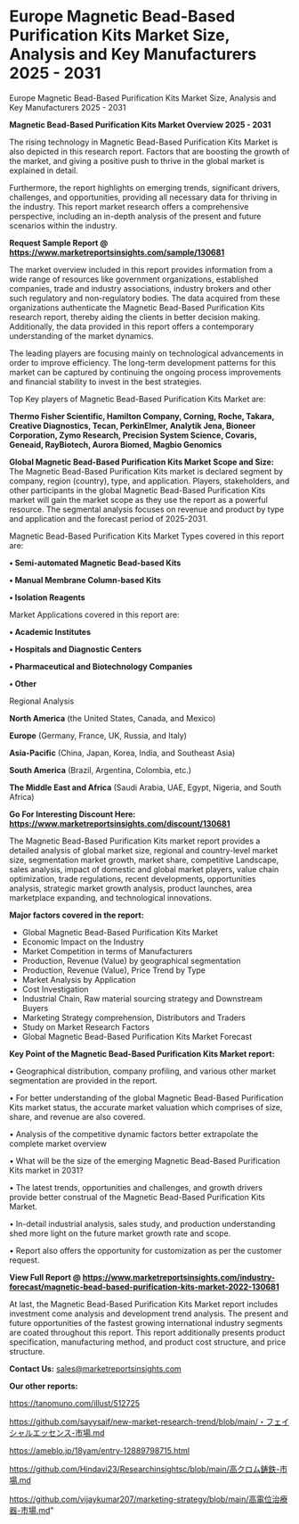 # Europe Magnetic Bead-Based Purification Kits Market Size, Analysis and Key Manufacturers 2025 - 2031
Europe Magnetic Bead-Based Purification Kits Market Size, Analysis and Key Manufacturers 2025 - 2031

<Strong> Magnetic Bead-Based Purification Kits Market Overview 2025 - 2031</strong>

The rising technology in Magnetic Bead-Based Purification Kits Market is also depicted in this research report. Factors that are boosting the growth of the market, and giving a positive push to thrive in the global market is explained in detail.

Furthermore, the report highlights on emerging trends, significant drivers, challenges, and opportunities, providing all necessary data for thriving in the industry. This report market research offers a comprehensive perspective, including an in-depth analysis of the present and future scenarios within the industry.

<strong>Request Sample Report @ <a href=https://www.marketreportsinsights.com/sample/130681>https://www.marketreportsinsights.com/sample/130681</a></strong>

The market overview included in this report provides information from a wide range of resources like government organizations, established companies, trade and industry associations, industry brokers and other such regulatory and non-regulatory bodies. The data acquired from these organizations authenticate the Magnetic Bead-Based Purification Kits research report, thereby aiding the clients in better decision making. Additionally, the data provided in this report offers a contemporary understanding of the market dynamics.

The leading players are focusing mainly on technological advancements in order to improve efficiency. The long-term development patterns for this market can be captured by continuing the ongoing process improvements and financial stability to invest in the best strategies.

Top Key players of Magnetic Bead-Based Purification Kits Market are:

<strong>Thermo Fisher Scientific, Hamilton Company, Corning, Roche, Takara, Creative Diagnostics, Tecan, PerkinElmer, Analytik Jena, Bioneer Corporation, Zymo Research, Precision System Science, Covaris, Geneaid, RayBiotech, Aurora Biomed, Magbio Genomics</strong>

<strong><b>Global Magnetic Bead-Based Purification Kits Market Scope and Size:</b></strong>
The Magnetic Bead-Based Purification Kits market is declared segment by company, region (country), type, and application. Players, stakeholders, and other participants in the global Magnetic Bead-Based Purification Kits market will gain the market scope as they use the report as a powerful resource. The segmental analysis focuses on revenue and product by type and application and the forecast period of 2025-2031.

Magnetic Bead-Based Purification Kits Market Types covered in this report are:

<strong>• Semi-automated Magnetic Bead-based Kits

• Manual Membrane Column-based Kits

• Isolation Reagents</strong>

Market Applications covered in this report are:

<strong>• Academic Institutes

• Hospitals and Diagnostic Centers

• Pharmaceutical and Biotechnology Companies

• Other</strong> 

Regional Analysis

<strong>North America</strong> (the United States, Canada, and Mexico)

<strong>Europe</strong> (Germany, France, UK, Russia, and Italy)

<strong>Asia-Pacific</strong> (China, Japan, Korea, India, and Southeast Asia)

<strong>South America</strong> (Brazil, Argentina, Colombia, etc.)

<strong>The Middle East and Africa</strong> (Saudi Arabia, UAE, Egypt, Nigeria, and South Africa)

<strong>Go For Interesting Discount Here: <a href=https://www.marketreportsinsights.com/discount/130681>https://www.marketreportsinsights.com/discount/130681</a></strong>

The Magnetic Bead-Based Purification Kits market report provides a detailed analysis of global market size, regional and country-level market size, segmentation market growth, market share, competitive Landscape, sales analysis, impact of domestic and global market players, value chain optimization, trade regulations, recent developments, opportunities analysis, strategic market growth analysis, product launches, area marketplace expanding, and technological innovations.

<strong><b>Major factors covered in the report:</b></strong>
<ul>
  <li>Global Magnetic Bead-Based Purification Kits Market </li>
  <li>Economic Impact on the Industry</li>
  <li>Market Competition in terms of Manufacturers</li>
  <li>Production, Revenue (Value) by geographical segmentation</li>
  <li>Production, Revenue (Value), Price Trend by Type</li>
  <li>Market Analysis by Application</li>
  <li>Cost Investigation</li>
  <li>Industrial Chain, Raw material sourcing strategy and Downstream Buyers</li>
  <li>Marketing Strategy comprehension, Distributors and Traders</li>
  <li>Study on Market Research Factors</li>
  <li>Global Magnetic Bead-Based Purification Kits Market Forecast</li>
</ul>

<strong><b>Key Point of the Magnetic Bead-Based Purification Kits Market report:</b></strong>

• Geographical distribution, company profiling, and various other market segmentation are provided in the report.

• For better understanding of the global Magnetic Bead-Based Purification Kits market status, the accurate market valuation which comprises of size, share, and revenue are also covered.

• Analysis of the competitive dynamic factors better extrapolate the complete market overview

• What will be the size of the emerging Magnetic Bead-Based Purification Kits market in 2031?

• The latest trends, opportunities and challenges, and growth drivers provide better construal of the Magnetic Bead-Based Purification Kits Market.

• In-detail industrial analysis, sales study, and production understanding shed more light on the future market growth rate and scope.

• Report also offers the opportunity for customization as per the customer request.

<strong><b>View Full Report @ <a href=https://www.marketreportsinsights.com/industry-forecast/magnetic-bead-based-purification-kits-market-2022-130681>https://www.marketreportsinsights.com/industry-forecast/magnetic-bead-based-purification-kits-market-2022-130681</a></b></strong>


At last, the Magnetic Bead-Based Purification Kits Market report includes investment come analysis and development trend analysis. The present and future opportunities of the fastest growing international industry segments are coated throughout this report. This report additionally presents product specification, manufacturing method, and product cost structure, and price structure.

<strong>Contact Us:</strong>
sales@marketreportsinsights.com

<strong>Our other reports:</strong>

<a href=https://tanomuno.com/illust/512725>https://tanomuno.com/illust/512725</a>

<a href=https://github.com/sayysaif/new-market-research-trend/blob/main/・フェイシャルエッセンス-市場.md>https://github.com/sayysaif/new-market-research-trend/blob/main/・フェイシャルエッセンス-市場.md</a>

<a href=https://ameblo.jp/18yam/entry-12889798715.html>https://ameblo.jp/18yam/entry-12889798715.html</a>

<a href=https://github.com/Hindavi23/Researchinsightsc/blob/main/高クロム鋳鉄-市場.md>https://github.com/Hindavi23/Researchinsightsc/blob/main/高クロム鋳鉄-市場.md</a>

<a href=https://github.com/vijaykumar207/marketing-strategy/blob/main/高電位治療器-市場.md>https://github.com/vijaykumar207/marketing-strategy/blob/main/高電位治療器-市場.md</a>"
